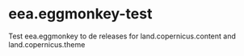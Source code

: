 # eea.eggmonkey-test
Test eea.eggmonkey to de releases for land.copernicus.content and land.copernicus.theme

